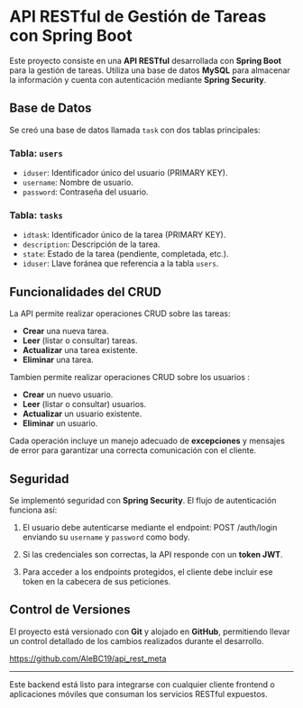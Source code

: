 # API RESTful de Gestión de Tareas con Spring Boot

Este proyecto consiste en una **API RESTful** desarrollada con **Spring Boot** para la gestión de tareas. Utiliza una base de datos **MySQL** para almacenar la información y cuenta con autenticación mediante **Spring Security**.

## Base de Datos

Se creó una base de datos llamada `task` con dos tablas principales:

### Tabla: `users`

- `iduser`: Identificador único del usuario (PRIMARY KEY).
- `username`: Nombre de usuario.
- `password`: Contraseña del usuario.

### Tabla: `tasks`

- `idtask`: Identificador único de la tarea (PRIMARY KEY).
- `description`: Descripción de la tarea.
- `state`: Estado de la tarea (pendiente, completada, etc.).
- `iduser`: Llave foránea que referencia a la tabla `users`.

## Funcionalidades del CRUD

La API permite realizar operaciones CRUD sobre las tareas:

- **Crear** una nueva tarea.
- **Leer** (listar o consultar) tareas.
- **Actualizar** una tarea existente.
- **Eliminar** una tarea.

Tambien permite realizar operaciones CRUD sobre los usuarios :

- **Crear** un nuevo usuario.
- **Leer** (listar o consultar) usuarios.
- **Actualizar** un usuario existente.
- **Eliminar** un usuario.

Cada operación incluye un manejo adecuado de **excepciones** y mensajes de error para garantizar una correcta comunicación con el cliente.

## Seguridad

Se implementó seguridad con **Spring Security**. El flujo de autenticación funciona así:

1. El usuario debe autenticarse mediante el endpoint: POST /auth/login
enviando su `username` y `password` como body.

2. Si las credenciales son correctas, la API responde con un **token JWT**.

3. Para acceder a los endpoints protegidos, el cliente debe incluir ese token en la cabecera de sus peticiones.

## Control de Versiones

El proyecto está versionado con **Git** y alojado en **GitHub**, permitiendo llevar un control detallado de los cambios realizados durante el desarrollo.

https://github.com/AleBC19/api_rest_meta

---

Este backend está listo para integrarse con cualquier cliente frontend o aplicaciones móviles que consuman los servicios RESTful expuestos.
